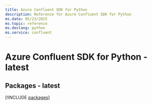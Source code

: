 ```yaml
---
title: Azure Confluent SDK for Python
description: Reference for Azure Confluent SDK for Python
ms.date: 05/23/2025
ms.topic: reference
ms.devlang: python
ms.service: confluent
---
```

# Azure Confluent SDK for Python - latest
## Packages - latest
[!INCLUDE [packages](confluent-index.md)]
